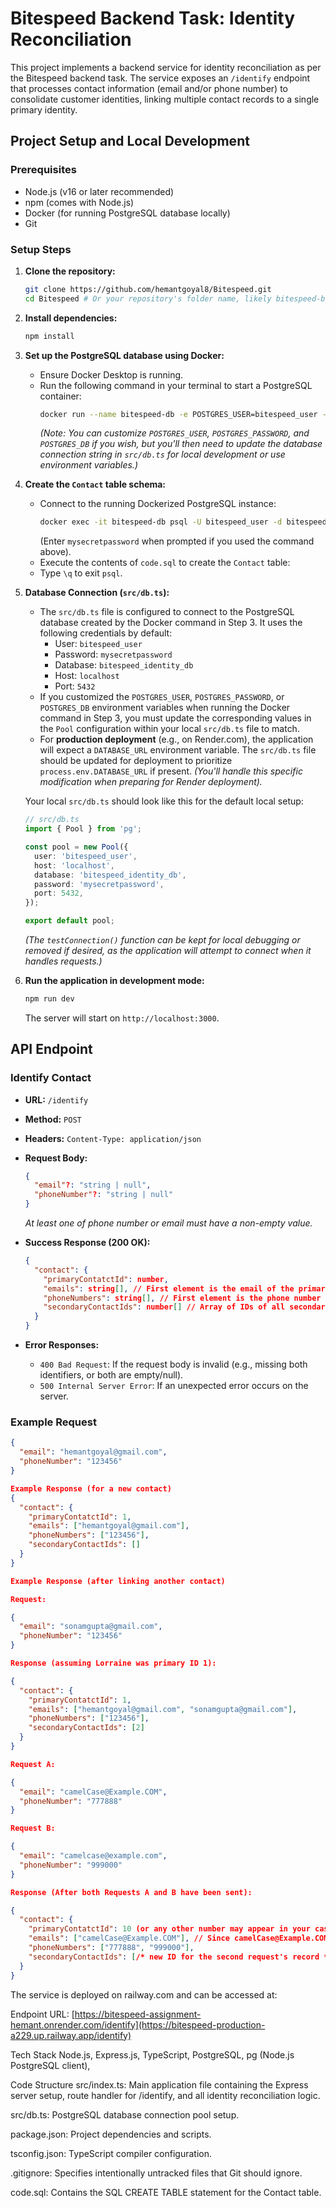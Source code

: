 # Bitespeed Backend Task: Identity Reconciliation

This project implements a backend service for identity reconciliation as per the Bitespeed backend task. The service exposes an `/identify` endpoint that processes contact information (email and/or phone number) to consolidate customer identities, linking multiple contact records to a single primary identity.

## Project Setup and Local Development

### Prerequisites

*   Node.js (v16 or later recommended)
*   npm (comes with Node.js)
*   Docker (for running PostgreSQL database locally)
*   Git

### Setup Steps

1.  **Clone the repository:**
    ```bash
    git clone https://github.com/hemantgoyal8/Bitespeed.git
    cd Bitespeed # Or your repository's folder name, likely bitespeed-backend
    ```

2.  **Install dependencies:**
    ```bash
    npm install
    ```

3.  **Set up the PostgreSQL database using Docker:**
    *   Ensure Docker Desktop is running.
    *   Run the following command in your terminal to start a PostgreSQL container:
        ```bash
        docker run --name bitespeed-db -e POSTGRES_USER=bitespeed_user -e POSTGRES_PASSWORD=mysecretpassword -e POSTGRES_DB=bitespeed_identity_db -p 5432:5432 -d postgres
        ```
        *(Note: You can customize `POSTGRES_USER`, `POSTGRES_PASSWORD`, and `POSTGRES_DB` if you wish, but you'll then need to update the database connection string in `src/db.ts` for local development or use environment variables.)*

4.  **Create the `Contact` table schema:**
    *   Connect to the running Dockerized PostgreSQL instance:
        ```bash
        docker exec -it bitespeed-db psql -U bitespeed_user -d bitespeed_identity_db
        ```
        (Enter `mysecretpassword` when prompted if you used the command above).
    *   Execute the contents of `code.sql`  to create the `Contact` table:
    *   Type `\q` to exit `psql`.

5.  **Database Connection (`src/db.ts`):**
    *   The `src/db.ts` file is configured to connect to the PostgreSQL database created by the Docker command in Step 3. It uses the following credentials by default:
        *   User: `bitespeed_user`
        *   Password: `mysecretpassword`
        *   Database: `bitespeed_identity_db`
        *   Host: `localhost`
        *   Port: `5432`
    *   If you customized the `POSTGRES_USER`, `POSTGRES_PASSWORD`, or `POSTGRES_DB` environment variables when running the Docker command in Step 3, you must update the corresponding values in the `Pool` configuration within your local `src/db.ts` file to match.
    *   For **production deployment** (e.g., on Render.com), the application will expect a `DATABASE_URL` environment variable. The `src/db.ts` file should be updated for deployment to prioritize `process.env.DATABASE_URL` if present. *(You'll handle this specific modification when preparing for Render deployment).*

    Your local `src/db.ts` should look like this for the default local setup:
    ```typescript
    // src/db.ts
    import { Pool } from 'pg';

    const pool = new Pool({
      user: 'bitespeed_user',
      host: 'localhost',
      database: 'bitespeed_identity_db',
      password: 'mysecretpassword',
      port: 5432,
    });

    export default pool;
    ```
    *(The `testConnection()` function can be kept for local debugging or removed if desired, as the application will attempt to connect when it handles requests.)*
6.  **Run the application in development mode:**
    ```bash
    npm run dev
    ```
    The server will start on `http://localhost:3000`.

## API Endpoint

### Identify Contact

*   **URL:** `/identify`
*   **Method:** `POST`
*   **Headers:** `Content-Type: application/json`
*   **Request Body:**
    ```json
    {
      "email"?: "string | null",
      "phoneNumber"?: "string | null"
    }
    ```
    *At least one of phone number or email must have a non-empty value.*

*   **Success Response (200 OK):**
    ```json
    {
      "contact": {
        "primaryContatctId": number,
        "emails": string[], // First element is the email of the primary contact
        "phoneNumbers": string[], // First element is the phone number of the primary contact
        "secondaryContactIds": number[] // Array of IDs of all secondary contacts linked to this primary
      }
    }
    ```

*   **Error Responses:**
    *   `400 Bad Request`: If the request body is invalid (e.g., missing both identifiers, or both are empty/null).
    *   `500 Internal Server Error`: If an unexpected error occurs on the server.

### Example Request

```json
{
  "email": "hemantgoyal@gmail.com",
  "phoneNumber": "123456"
}

Example Response (for a new contact)
{
  "contact": {
    "primaryContatctId": 1,
    "emails": ["hemantgoyal@gmail.com"],
    "phoneNumbers": ["123456"],
    "secondaryContactIds": []
  }
}

Example Response (after linking another contact)

Request:

{
  "email": "sonamgupta@gmail.com",
  "phoneNumber": "123456"
}

Response (assuming Lorraine was primary ID 1):

{
  "contact": {
    "primaryContatctId": 1,
    "emails": ["hemantgoyal@gmail.com", "sonamgupta@gmail.com"],
    "phoneNumbers": ["123456"],
    "secondaryContactIds": [2] 
  }
}

Request A:

{
  "email": "camelCase@Example.COM",
  "phoneNumber": "777888"
}

Request B:

{
  "email": "camelcase@example.com",
  "phoneNumber": "999000"
}

Response (After both Requests A and B have been sent):

{
  "contact": {
    "primaryContatctId": 10 (or any other number may appear in your case),
    "emails": ["camelCase@Example.COM"], // Since camelCase@Example.COM has become primary due to being run earlier
    "phoneNumbers": ["777888", "999000"],
    "secondaryContactIds": [/* new ID for the second request's record */]
  }
}
```
The service is deployed on railway.com and can be accessed at: 

Endpoint URL: [https://bitespeed-assignment-hemant.onrender.com/identify](https://bitespeed-production-a229.up.railway.app/identify)

Tech Stack
Node.js,
Express.js,
TypeScript,
PostgreSQL,
pg (Node.js PostgreSQL client),

Code Structure
src/index.ts: Main application file containing the Express server setup, route handler for /identify, and all identity reconciliation logic.

src/db.ts: PostgreSQL database connection pool setup.

package.json: Project dependencies and scripts.

tsconfig.json: TypeScript compiler configuration.

.gitignore: Specifies intentionally untracked files that Git should ignore.

code.sql: Contains the SQL CREATE TABLE statement for the Contact table.



